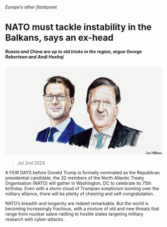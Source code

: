 ###### Europe’s other flashpoint

# NATO must tackle instability in the Balkans, says an ex-head 

##### Russia and China are up to old tricks in the region, argue George Robertson and Andi Hoxhaj 

![image](images/20240702_BID002.jpg) 

> Jul 2nd 2024 

A FEW DAYS before Donald Trump is formally nominated as the Republican presidential candidate, the 32 members of the North Atlantic Treaty Organisation (NATO) will gather in Washington, DC to celebrate its 75th birthday. Even with a storm cloud of Trumpian scepticism looming over the military alliance, there will be plenty of cheering and self-congratulation.

NATO’s breadth and longevity are indeed remarkable. But the world is becoming increasingly fractious, with a mixture of old and new threats that range from nuclear sabre-rattling to hostile states targeting military research with cyber-attacks.

